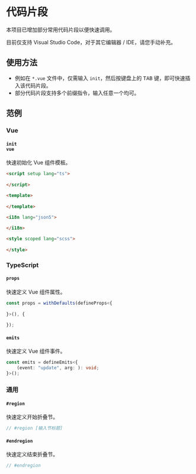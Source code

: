# 代码片段
本项目已增加部分常用代码片段以便快速调用。

目前仅支持 Visual Studio Code，对于其它编辑器 / IDE，请您手动补充。

## 使用方法
* 例如在 `*.vue` 文件中，仅需输入 `init`，然后按键盘上的 <kbd>TAB</kbd> 键，即可快速插入该代码片段。
* 部分代码片段支持多个前缀指令，输入任意一个均可。

## 范例

### Vue

#### `init`<br />`vue`

快速初始化 Vue 组件模板。

```html
<script setup lang="ts">
	
</script>

<template>
	
</template>

<i18n lang="json5">
	
</i18n>

<style scoped lang="scss">
	
</style>
```

### TypeScript

#### `props`

快速定义 Vue 组件属性。

```typescript
const props = withDefaults(defineProps<{
	
}>(), {
	
});
```

#### `emits`

快速定义 Vue 组件事件。

```typescript
const emits = defineEmits<{
	(event: "update", arg: ): void;
}>();
```

### 通用

#### `#region`

快速定义开始折叠节。

```typescript
// #region [输入节标题]
```

#### `#endregion`

快速定义结束折叠节。

```typescript
// #endregion
```
